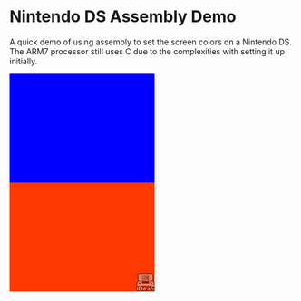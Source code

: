 # Nintendo DS Assembly Demo
A quick demo of using assembly to set the screen colors on a Nintendo DS.  The
ARM7 processor still uses C due to the complexities with setting it up initially.

![Simple Preview](/simplePreview.bmp "Simple Preview")
